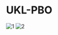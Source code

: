 # UKL-PBO
![1](https://user-images.githubusercontent.com/103718776/173719265-27aac28f-e70f-4eb0-b533-d37d05dbdca4.jpeg)
![2](https://user-images.githubusercontent.com/103718776/173719273-b7c3d312-e258-4202-a595-748c6a7ad555.jpeg)
